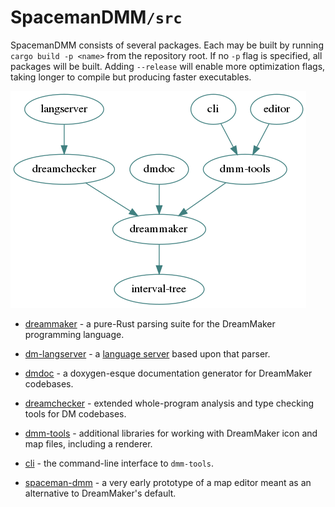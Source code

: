 # SpacemanDMM`/src`

SpacemanDMM consists of several packages. Each may be built by running
`cargo build -p <name>` from the repository root. If no `-p` flag is
specified, all packages will be built. Adding `--release` will enable more
optimization flags, taking longer to compile but producing faster executables.

![dependency tree](dependencies.png)

* [dreammaker](dreammaker/) - a pure-Rust parsing suite for the DreamMaker
  programming language.

* [dm-langserver](langserver/) - a [language server] based upon that parser.

* [dmdoc](dmdoc/) - a doxygen-esque documentation generator for DreamMaker codebases.

* [dreamchecker](dreamchecker/) - extended whole-program analysis and type
  checking tools for DM codebases.

* [dmm-tools](tools/) - additional libraries for working with DreamMaker icon
  and map files, including a renderer.

* [cli](cli/) - the command-line interface to `dmm-tools`.

* [spaceman-dmm](editor/) - a very early prototype of a map editor meant as an
  alternative to DreamMaker's default.

[language server]: https://langserver.org/
